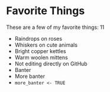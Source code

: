 # Favorite Things

These are a few of my favorite things: 11

- Raindrops on roses
- Whiskers on cute animals
- Bright copper kettles
- Warm woolen mittens
- Not editing directly on GitHub
- Banter
- More banter
- ```more_banter <- TRUE```
